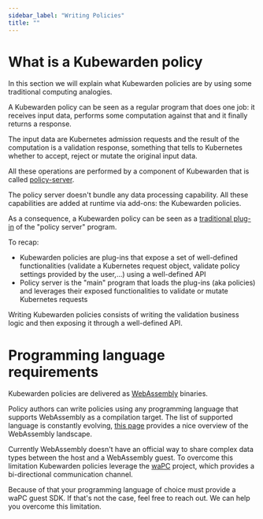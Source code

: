 ```yaml
---
sidebar_label: "Writing Policies"
title: ""
---
```


# What is a Kubewarden policy

In this section we will explain what Kubewarden policies are by using some traditional computing
analogies.

A Kubewarden policy can be seen as a regular program that does one job: it receives
input data, performs some computation against that and it finally returns a response.

The input data are Kubernetes admission requests and the result of the computation
is a validation response, something that tells to Kubernetes whether to accept, reject or
mutate the original input data.

All these operations are performed by a component of Kubewarden that is called
[policy-server](https://github.com/kubewarden/policy-server).

The policy server doesn't bundle any data processing capability. All these capabilities are
added at runtime via add-ons: the Kubewarden policies.

As a consequence, a Kubewarden policy can be seen as a [traditional plug-in](https://en.wikipedia.org/wiki/Plug-in_%28computing%29)
of the "policy server" program.

To recap:

  * Kubewarden policies are plug-ins that expose a set of well-defined
    functionalities (validate a Kubernetes request object, validate policy settings
    provided by the user,...) using a well-defined API
  * Policy server is the "main" program that loads the plug-ins
    (aka policies) and leverages their exposed functionalities to validate or mutate
    Kubernetes requests

Writing Kubewarden policies consists of writing the validation business logic
and then exposing it through a well-defined API.

# Programming language requirements

Kubewarden policies are delivered as [WebAssembly](https://webassembly.org/)
binaries.

Policy authors can write policies using any programming language that supports
WebAssembly as a compilation target. The list of supported language is constantly
evolving, [this page](https://github.com/appcypher/awesome-wasm-langs)
provides a nice overview of the WebAssembly landscape.

Currently WebAssembly doesn't have an official way to share complex data types
between the host and a WebAssembly guest. To overcome this limitation
Kubewarden policies leverage the [waPC](https://github.com/wapc) project, which
provides a bi-directional communication channel.

Because of that your programming language of choice must provide a waPC guest SDK.
If that's not the case, feel free to reach out. We can help you overcome this
limitation.

